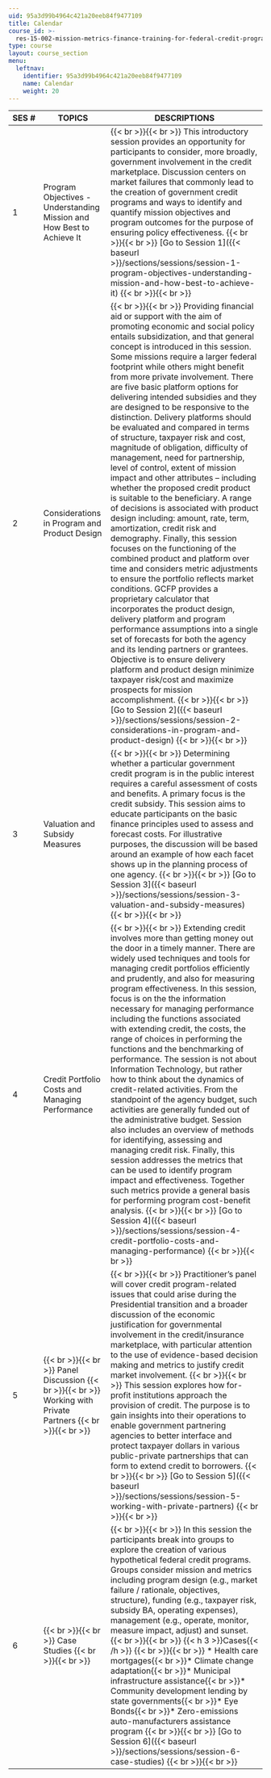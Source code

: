 ```yaml
---
uid: 95a3d99b4964c421a20eeb84f9477109
title: Calendar
course_id: >-
  res-15-002-mission-metrics-finance-training-for-federal-credit-program-professionals-summer-2016
type: course
layout: course_section
menu:
  leftnav:
    identifier: 95a3d99b4964c421a20eeb84f9477109
    name: Calendar
    weight: 20
---
```


| SES # | TOPICS | DESCRIPTIONS |
| --- | --- | --- |
| 1 | Program Objectives - Understanding Mission and How Best to Achieve It |  {{< br >}}{{< br >}} This introductory session provides an opportunity for participants to consider, more broadly, government involvement in the credit marketplace. Discussion centers on market failures that commonly lead to the creation of government credit programs and ways to identify and quantify mission objectives and program outcomes for the purpose of ensuring policy effectiveness. {{< br >}}{{< br >}} [Go to Session 1]({{< baseurl >}}/sections/sessions/session-1-program-objectives-understanding-mission-and-how-best-to-achieve-it) {{< br >}}{{< br >}}  |
| 2 | Considerations in Program and Product Design |  {{< br >}}{{< br >}} Providing financial aid or support with the aim of promoting economic and social policy entails subsidization, and that general concept is introduced in this session. Some missions require a larger federal footprint while others might benefit from more private involvement. There are five basic platform options for delivering intended subsidies and they are designed to be responsive to the distinction. Delivery platforms should be evaluated and compared in terms of structure, taxpayer risk and cost, magnitude of obligation, difficulty of management, need for partnership, level of control, extent of mission impact and other attributes – including whether the proposed credit product is suitable to the beneficiary. A range of decisions is associated with product design including: amount, rate, term, amortization, credit risk and demography. Finally, this session focuses on the functioning of the combined product and platform over time and considers metric adjustments to ensure the portfolio reflects market conditions. GCFP provides a proprietary calculator that incorporates the product design, delivery platform and program performance assumptions into a single set of forecasts for both the agency and its lending partners or grantees. Objective is to ensure delivery platform and product design minimize taxpayer risk/cost and maximize prospects for mission accomplishment. {{< br >}}{{< br >}} [Go to Session 2]({{< baseurl >}}/sections/sessions/session-2-considerations-in-program-and-product-design) {{< br >}}{{< br >}}  |
| 3 | Valuation and Subsidy Measures |  {{< br >}}{{< br >}} Determining whether a particular government credit program is in the public interest requires a careful assessment of costs and benefits. A primary focus is the credit subsidy. This session aims to educate participants on the basic finance principles used to assess and forecast costs. For illustrative purposes, the discussion will be based around an example of how each facet shows up in the planning process of one agency. {{< br >}}{{< br >}} [Go to Session 3]({{< baseurl >}}/sections/sessions/session-3-valuation-and-subsidy-measures) {{< br >}}{{< br >}}  |
| 4 | Credit Portfolio Costs and Managing Performance |  {{< br >}}{{< br >}} Extending credit involves more than getting money out the door in a timely manner. There are widely used techniques and tools for managing credit portfolios efficiently and prudently, and also for measuring program effectiveness. In this session, focus is on the the information necessary for managing performance including the functions associated with extending credit, the costs, the range of choices in performing the functions and the benchmarking of performance. The session is not about Information Technology, but rather how to think about the dynamics of credit-related activities. From the standpoint of the agency budget, such activities are generally funded out of the administrative budget. Session also includes an overview of methods for identifying, assessing and managing credit risk. Finally, this session addresses the metrics that can be used to identify program impact and effectiveness. Together such metrics provide a general basis for performing program cost-benefit analysis. {{< br >}}{{< br >}} [Go to Session 4]({{< baseurl >}}/sections/sessions/session-4-credit-portfolio-costs-and-managing-performance) {{< br >}}{{< br >}}  |
| 5 |  {{< br >}}{{< br >}} Panel Discussion {{< br >}}{{< br >}} Working with Private Partners {{< br >}}{{< br >}}  |  {{< br >}}{{< br >}} Practitioner’s panel will cover credit program-related issues that could arise during the Presidential transition and a broader discussion of the economic justification for governmental involvement in the credit/insurance marketplace, with particular attention to the use of evidence-based decision making and metrics to justify credit market involvement. {{< br >}}{{< br >}} This session explores how for-profit institutions approach the provision of credit. The purpose is to gain insights into their operations to enable government partnering agencies to better interface and protect taxpayer dollars in various public-private partnerships that can form to extend credit to borrowers. {{< br >}}{{< br >}} [Go to Session 5]({{< baseurl >}}/sections/sessions/session-5-working-with-private-partners) {{< br >}}{{< br >}}  |
| 6 |  {{< br >}}{{< br >}} Case Studies {{< br >}}{{< br >}}  |  {{< br >}}{{< br >}} In this session the participants break into groups to explore the creation of various hypothetical federal credit programs. Groups consider mission and metrics including program design (e.g., market failure / rationale, objectives, structure), funding (e.g., taxpayer risk, subsidy BA, operating expenses), management (e.g., operate, monitor, measure impact, adjust) and sunset. {{< br >}}{{< br >}} {{< h 3 >}}Cases{{< /h >}} {{< br >}}{{< br >}} *   Health care mortgages{{< br >}}*   Climate change adaptation{{< br >}}*   Municipal infrastructure assistance{{< br >}}*   Community development lending by state governments{{< br >}}*   Eye Bonds{{< br >}}*   Zero-emissions auto-manufacturers assistance program {{< br >}}{{< br >}} [Go to Session 6]({{< baseurl >}}/sections/sessions/session-6-case-studies) {{< br >}}{{< br >}}